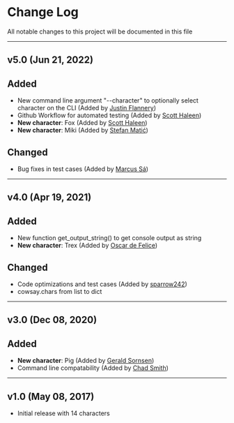 Change Log
==========

All notable changes to this project will be documented in this file

___

## v5.0 (Jun 21, 2022)

## Added
- New command line argument "--character" to optionally select character on the CLI (Added
  by [Justin Flannery](https://github.com/juftin))
- Github Workflow for automated testing (Added by [Scott Haleen](https://github.com/scotthaleen))
- <b>New character</b>: Fox (Added by [Scott Haleen](https://github.com/scotthaleen))
- <b>New character</b>: Miki (Added by [Stefan Matić](https://github.com/stefan-matic))

## Changed
- Bug fixes in test cases (Added by [Marcus Sá](https://github.com/marcusesa))

___

## v4.0 (Apr 19, 2021)

## Added
- New function get_output_string() to get console output as string <br>
- <b>New character</b>: Trex (Added by [Oscar de Felice](https://github.com/oscar-defelice))

## Changed
- Code optimizations and test cases (Added by [sparrow242](https://github.com/sparrow242))
- cowsay.chars from list to dict

___


## v3.0 (Dec 08, 2020)

## Added
- <b>New character</b>: Pig (Added by [Gerald Sornsen](https://github.com/gsornsen))<br>
- Command line compatability (Added by [Chad Smith](https://github.com/cs01))

___

## v1.0 (May 08, 2017)
- Initial release with 14 characters
